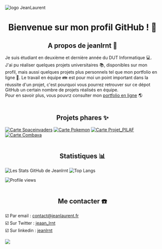![logo JeanLaurent](http://repository.jeanlaurent.fr/logo.jpg)

# <div align="center">Bienvenue sur mon profil GitHub ! 👋</div>

## <div align="center">A propos de jeanlrnt :loudspeaker:</div>  

Je suis étudiant en deuxième et dernière année du DUT Informatique :computer:. J'ai pu réaliser quelques projets universitaires :books:, disponibles sur mon profil, mais aussi quelques projets plus personnels tel que mon portfolio en ligne :briefcase:. Le travail en équipe :family: est pour moi un point important dans la réussite d'un projet, c'est pourquoi vous pourrez retrouver sur ce dépot GitHub un certain nombre de projets réalisés en équipe.  
Pour en savoir plus, vous pouvrz consulter mon [portfolio en ligne](https://jeanlaurent.fr) :earth_americas:
<br><br>

## <div align="center">Projets phares :sparkles:</div>

[![Carte Spaceinvaders](https://github-readme-stats.vercel.app/api/pin/?username=jeanlrnt&repo=Spaceinvaders)](https://github.com/jeanlrnt/Spaceinvaders)
[![Carte Pokemon](https://github-readme-stats.vercel.app/api/pin/?username=jeanlrnt&repo=Pokemon)](https://github.com/jeanlrnt/Pokemon)
[![Carte Projet_PILAF](https://github-readme-stats.vercel.app/api/pin/?username=jeanlrnt&repo=Projet_PILAF)](https://github.com/jeanlrnt/Projet_PILAF)
[![Carte Combava](https://github-readme-stats.vercel.app/api/pin/?username=jeanlrnt&repo=Combava)](https://github.com/jeanlrnt/Combava)
<br><br>

## <div align="center">Statistiques :bar_chart:</div>

![Les Stats GitHub de Jeanlrnt](https://github-readme-stats.vercel.app/api?username=jeanlrnt&hide=contribs&show_icons=true)
![Top Langs](https://github-readme-stats.vercel.app/api/top-langs/?username=jeanlrnt&layout=compact)
  
![Profile views](https://komarev.com/ghpvc/?username=jeanlrnt&color=blueviolet&label=Vues+du+profil)
<br><br>

## <div align="center">Me contacter :phone:</div>

:ballot_box_with_check: Par email : [contact@jeanlaurent.fr](mailto:contact@jeanlaurent.fr)  
:ballot_box_with_check: Sur Twitter : [jeaan_lrnt](https://twitter.com/jean_lrnt)  
:ballot_box_with_check: Sur linkedin : [jeanlrnt](https://linkedin.com/in/jeanlrnt)  

![](https://hit.yhype.me/github/profile?user_id=63308635)
